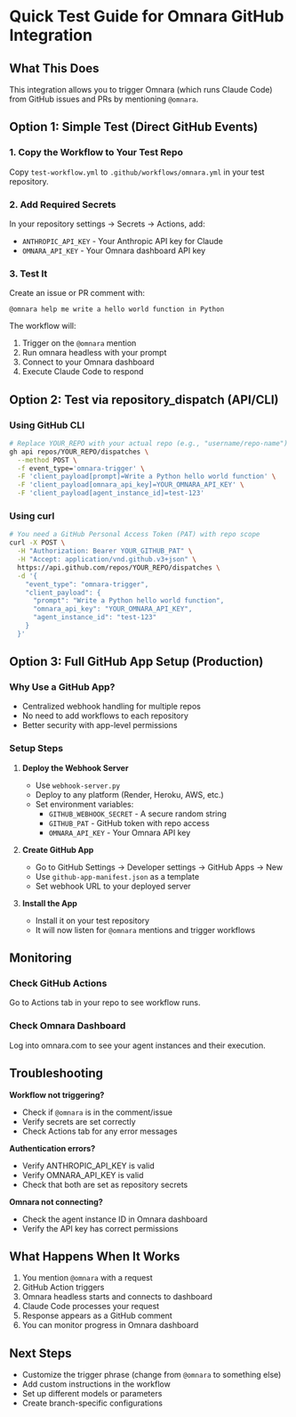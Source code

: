 # Quick Test Guide for Omnara GitHub Integration

## What This Does

This integration allows you to trigger Omnara (which runs Claude Code) from GitHub issues and PRs by mentioning `@omnara`.

## Option 1: Simple Test (Direct GitHub Events)

### 1. Copy the Workflow to Your Test Repo

Copy `test-workflow.yml` to `.github/workflows/omnara.yml` in your test repository.

### 2. Add Required Secrets

In your repository settings → Secrets → Actions, add:
- `ANTHROPIC_API_KEY` - Your Anthropic API key for Claude
- `OMNARA_API_KEY` - Your Omnara dashboard API key

### 3. Test It

Create an issue or PR comment with:
```
@omnara help me write a hello world function in Python
```

The workflow will:
1. Trigger on the `@omnara` mention
2. Run omnara headless with your prompt
3. Connect to your Omnara dashboard
4. Execute Claude Code to respond

## Option 2: Test via repository_dispatch (API/CLI)

### Using GitHub CLI

```bash
# Replace YOUR_REPO with your actual repo (e.g., "username/repo-name")
gh api repos/YOUR_REPO/dispatches \
  --method POST \
  -f event_type='omnara-trigger' \
  -F 'client_payload[prompt]=Write a Python hello world function' \
  -F 'client_payload[omnara_api_key]=YOUR_OMNARA_API_KEY' \
  -F 'client_payload[agent_instance_id]=test-123'
```

### Using curl

```bash
# You need a GitHub Personal Access Token (PAT) with repo scope
curl -X POST \
  -H "Authorization: Bearer YOUR_GITHUB_PAT" \
  -H "Accept: application/vnd.github.v3+json" \
  https://api.github.com/repos/YOUR_REPO/dispatches \
  -d '{
    "event_type": "omnara-trigger",
    "client_payload": {
      "prompt": "Write a Python hello world function",
      "omnara_api_key": "YOUR_OMNARA_API_KEY",
      "agent_instance_id": "test-123"
    }
  }'
```

## Option 3: Full GitHub App Setup (Production)

### Why Use a GitHub App?

- Centralized webhook handling for multiple repos
- No need to add workflows to each repository
- Better security with app-level permissions

### Setup Steps

1. **Deploy the Webhook Server**
   - Use `webhook-server.py` 
   - Deploy to any platform (Render, Heroku, AWS, etc.)
   - Set environment variables:
     - `GITHUB_WEBHOOK_SECRET` - A secure random string
     - `GITHUB_PAT` - GitHub token with repo access
     - `OMNARA_API_KEY` - Your Omnara API key

2. **Create GitHub App**
   - Go to GitHub Settings → Developer settings → GitHub Apps → New
   - Use `github-app-manifest.json` as a template
   - Set webhook URL to your deployed server

3. **Install the App**
   - Install it on your test repository
   - It will now listen for `@omnara` mentions and trigger workflows

## Monitoring

### Check GitHub Actions
Go to Actions tab in your repo to see workflow runs.

### Check Omnara Dashboard
Log into omnara.com to see your agent instances and their execution.

## Troubleshooting

**Workflow not triggering?**
- Check if `@omnara` is in the comment/issue
- Verify secrets are set correctly
- Check Actions tab for any error messages

**Authentication errors?**
- Verify ANTHROPIC_API_KEY is valid
- Verify OMNARA_API_KEY is valid
- Check that both are set as repository secrets

**Omnara not connecting?**
- Check the agent instance ID in Omnara dashboard
- Verify the API key has correct permissions

## What Happens When It Works

1. You mention `@omnara` with a request
2. GitHub Action triggers
3. Omnara headless starts and connects to dashboard
4. Claude Code processes your request
5. Response appears as a GitHub comment
6. You can monitor progress in Omnara dashboard

## Next Steps

- Customize the trigger phrase (change from `@omnara` to something else)
- Add custom instructions in the workflow
- Set up different models or parameters
- Create branch-specific configurations